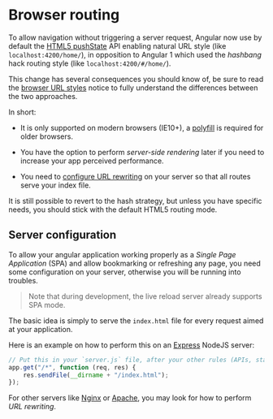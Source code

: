# Browser routing

To allow navigation without triggering a server request, Angular now use by default the
[HTML5 pushState](https://developer.mozilla.org/en-US/docs/Web/API/History_API#Adding_and_modifying_history_entries)
API enabling natural URL style (like `localhost:4200/home/`), in opposition to Angular 1 which used the _hashbang_ hack
routing style (like `localhost:4200/#/home/`).

This change has several consequences you should know of, be sure to read the
[browser URL styles](https://angular.io/docs/ts/latest/guide/router.html#!#browser-url-styles) notice to fully
understand the differences between the two approaches.

In short:

-   It is only supported on modern browsers (IE10+), a [polyfill](https://github.com/Modernizr/Modernizr/wiki/HTML5-Cross-Browser-Polyfills#html5-history-api-pushstate-replacestate-popstate)
    is required for older browsers.

-   You have the option to perform _server-side rendering_ later if you need to increase your app perceived performance.

-   You need to [configure URL rewriting](#server-configuration) on your server so that all routes serve your index file.

It is still possible to revert to the hash strategy, but unless you have specific needs, you should stick with the
default HTML5 routing mode.

## Server configuration

To allow your angular application working properly as a _Single Page Application_ (SPA) and allow bookmarking or
refreshing any page, you need some configuration on your server, otherwise you will be running into troubles.

> Note that during development, the live reload server already supports SPA mode.

The basic idea is simply to serve the `index.html` file for every request aimed at your application.

Here is an example on how to perform this on an [Express](http://expressjs.com) NodeJS server:

```js
// Put this in your `server.js` file, after your other rules (APIs, static files...)
app.get("/*", function (req, res) {
    res.sendFile(__dirname + "/index.html");
});
```

For other servers like [Nginx](https://www.nginx.com/blog/creating-nginx-rewrite-rules/) or
[Apache](http://httpd.apache.org/docs/2.0/misc/rewriteguide.html), you may look for how to perform _URL rewriting_.
